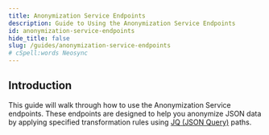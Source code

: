 ```yaml
---
title: Anonymization Service Endpoints 
description: Guide to Using the Anonymization Service Endpoints
id: anonymization-service-endpoints
hide_title: false
slug: /guides/anonymization-service-endpoints
# cSpell:words Neosync
---
```


## Introduction

This guide will walk through how to use the Anonymization Service endpoints. These endpoints are designed to help you anonymize JSON data by applying specified transformation rules using [JQ (JSON Query)](https://jqlang.github.io/jq/manual/) paths.
